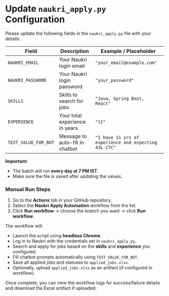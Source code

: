 # Update `naukri_apply.py` Configuration

Please update the following fields in the `naukri_apply.py` file with your details:

| Field | Description | Example / Placeholder |
|-------|-------------|---------------------|
| `NAUKRI_EMAIL` | Your Naukri login email | `"your_email@example.com"` |
| `NAUKRI_PASSWORD` | Your Naukri login password | `"your_password"` |
| `SKILLS` | Skills to search for jobs | `"Java, Spring Boot, React"` |
| `EXPERIENCE` | Your total experience in years | `"11"` |
| `TEXT_VALUE_FOR_BOT` | Message to auto-fill in chatbot | `"I have 11 yrs of experience and expecting 43L CTC"` |

**Important:**  
- The batch will run **every day at 7 PM IST**.  
- Make sure the file is saved after updating the values.

### Manual Run Steps

1. Go to the **Actions** tab in your GitHub repository.  
2. Select the **Naukri Apply Automation** workflow from the list.  
3. Click **Run workflow** → choose the branch you want → click **Run workflow**.  

The workflow will:  

- Launch the script using **headless Chrome**.  
- Log in to Naukri with the credentials set in `naukri_apply.py`.  
- Search and apply for jobs based on the **skills** and **experience** you configured.  
- Fill chatbot prompts automatically using `TEXT_VALUE_FOR_BOT`.  
- Save all applied jobs and statuses to `applied_jobs.xlsx`.  
- Optionally, upload `applied_jobs.xlsx` as an artifact (if configured in workflow).  

Once complete, you can view the workflow logs for success/failure details and download the Excel artifact if uploaded.

